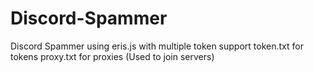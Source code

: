# Discord-Spammer
Discord Spammer using eris.js with multiple token support
token.txt for tokens
proxy.txt for proxies (Used to join servers)
